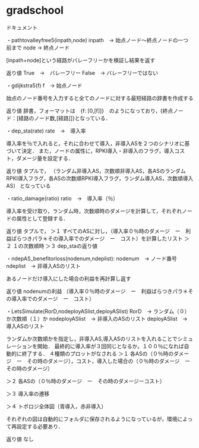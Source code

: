 # gradschool
ドキュメント


・pathtovalleyfree5(inpath,node)
inpath　→ 始点ノード〜終点ノードの一つ前まで
node → 終点ノード

[inpath+node]という経路がバレーフリーかを検証し結果を返す

返り値
True　→　バレーフリー
False　→ バレーフリーではない


・gdijkstra5(f)
f　→ 始点ノード

始点のノード番号を入力すると全てのノードに対する最短経路の辞書を作成する

返り値
辞書，フォーマットは　{f: [0,[f]]}　のようになっており，{終点ノード：[経路のノード数,[経路]]}となっている．


・dep_sta(rate)
rate　→　導入率

導入率を％で入れると，それに合わせて導入，非導入ASを２つのシナリオに基づいて決定．
また，ノードの属性に，RPKI導入・非導入のフラグ，導入コスト，ダメージ量を設定する．

返り値
タプルで，
（ランダム非導入AS，次数順非導入AS，各ASのランダムRPKI導入フラグ，各ASの次数順RPKI導入フラグ，ランダム導入AS，次数順導入AS）
となっている


・ratio_damage(ratio)
ratio　→　導入率（％）

導入率を受け取り，ランダム時，次数順時のダメージを計算して，それぞれノードの属性として登録する．

返り値
タプルで，
＞１
すべてのASに対し，（導入率０％時のダメージ　ー　利益ばらつきパラ＊その導入率でのダメージ　ー　コスト）を計算したリスト
＞２
１の次数順時
＞３
dep_staの返り値


・ndepAS_benefitorloss(nodenum,ndeplist):
nodenum　→ ノード番号
ndeplist　→ 非導入ASのリスト

あるノードだけ導入にした場合の利益を再計算し返す

返り値
nodenumの利益
（導入率０％時のダメージ　ー　利益ばらつきパラ＊その導入率でのダメージ　ー　コスト）


・LetsSimulate(RorD,nodeployASlist,deployASlist)
RorD　→ ランダム（０）か次数順（１）か
nodeployASlist　→ 非導入のASのリスト
deployASlist　→ 導入ASのリスト

ランダムか次数順かを指定し，非導入AS,導入ASのリストを入れることでシミュレーションを開始．
最終的に導入率が３回同じとなるか，１００％になれば自動的に終了する．
４種類のプロットがなされる
＞１
各ASの（０％時のダメージ　ー　その時のダメージ），コスト，導入した場合の（０％時のダメージ　ー　その時のダメージ）

＞２
各ASの（０％時のダメージ　ー　その時のダメージーコスト）

＞３
導入率の遷移

＞４
トポロジ全体図（青導入，赤非導入）

それぞれの図は自動的にフォルダに保存されるようになっているが，環境によって再設定する必要あり．

返り値
なし

